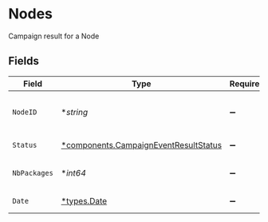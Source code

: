 # Nodes

Campaign result for a Node


## Fields

| Field                                                                                         | Type                                                                                          | Required                                                                                      | Description                                                                                   | Example                                                                                       |
| --------------------------------------------------------------------------------------------- | --------------------------------------------------------------------------------------------- | --------------------------------------------------------------------------------------------- | --------------------------------------------------------------------------------------------- | --------------------------------------------------------------------------------------------- |
| `NodeID`                                                                                      | **string*                                                                                     | :heavy_minus_sign:                                                                            | Node id                                                                                       | b81d08e8-03f8-46b7-9399-9bea54e41ec7                                                          |
| `Status`                                                                                      | [*components.CampaignEventResultStatus](../../models/components/campaigneventresultstatus.md) | :heavy_minus_sign:                                                                            | Campaign status                                                                               |                                                                                               |
| `NbPackages`                                                                                  | **int64*                                                                                      | :heavy_minus_sign:                                                                            | Number of software updated                                                                    | 42                                                                                            |
| `Date`                                                                                        | [*types.Date](../../types/date.md)                                                            | :heavy_minus_sign:                                                                            | N/A                                                                                           | 2023-04-19T16:59:53Z                                                                          |